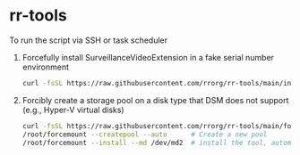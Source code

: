 # rr-tools


To run the script via SSH or task scheduler

1. Forcefully install SurveillanceVideoExtension in a fake serial number environment
    ```bash
    curl -fsSL https://raw.githubusercontent.com/rrorg/rr-tools/main/installsve -o /root/installsve && chmod +x /root/installsve && /root/installsve
    ```

2. Forcibly create a storage pool on a disk type that DSM does not support (e.g., Hyper-V virtual disks)
    ```bash
    curl -fsSL https://raw.githubusercontent.com/rrorg/rr-tools/main/forcemount -o /root/forcemount && chmod +x /root/forcemount
    /root/forcemount --createpool --auto      # Create a new pool
    /root/forcemount --install --md /dev/md2  # install the tool, automatically mounts the pool on system startup
    ```
